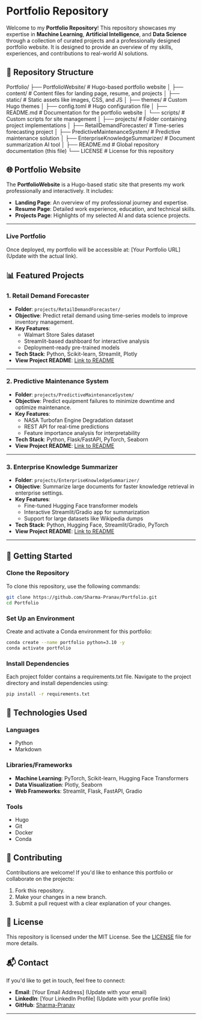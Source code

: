 # Portfolio Repository

Welcome to my **Portfolio Repository**! This repository showcases my expertise in **Machine Learning**, **Artificial Intelligence**, and **Data Science** through a collection of curated projects and a professionally designed portfolio website. It is designed to provide an overview of my skills, experiences, and contributions to real-world AI solutions.

## 📂 Repository Structure

Portfolio/
├── PortfolioWebsite/ # Hugo-based portfolio website
│ ├── content/ # Content files for landing page, resume, and projects
│ ├── static/ # Static assets like images, CSS, and JS
│ ├── themes/ # Custom Hugo themes
│ ├── config.toml # Hugo configuration file
│ ├── README.md # Documentation for the portfolio website
│ └── scripts/ # Custom scripts for site management
│
├── projects/ # Folder containing project implementations
│ ├── RetailDemandForecaster/ # Time-series forecasting project
│ ├── PredictiveMaintenanceSystem/ # Predictive maintenance solution
│ ├── EnterpriseKnowledgeSummarizer/ # Document summarization AI tool
│
├── README.md # Global repository documentation (this file)
└── LICENSE # License for this repository

## 🌐 Portfolio Website

The **PortfolioWebsite** is a Hugo-based static site that presents my work professionally and interactively. It includes:

- **Landing Page**: An overview of my professional journey and expertise.
- **Resume Page**: Detailed work experience, education, and technical skills.
- **Projects Page**: Highlights of my selected AI and data science projects.

---

### Live Portfolio

Once deployed, my portfolio will be accessible at: [Your Portfolio URL] (Update with the actual link).

## 📊 Featured Projects

### 1. Retail Demand Forecaster

- **Folder**: `projects/RetailDemandForecaster/`
- **Objective**: Predict retail demand using time-series models to improve inventory management.
- **Key Features**:
  - Walmart Store Sales dataset
  - Streamlit-based dashboard for interactive analysis
  - Deployment-ready pre-trained models
- **Tech Stack**: Python, Scikit-learn, Streamlit, Plotly
- **View Project README**: [Link to README](projects/RetailDemandForecaster/README.md)

---

### 2. Predictive Maintenance System

- **Folder**: `projects/PredictiveMaintenanceSystem/`
- **Objective**: Predict equipment failures to minimize downtime and optimize maintenance.
- **Key Features**:
  - NASA Turbofan Engine Degradation dataset
  - REST API for real-time predictions
  - Feature importance analysis for interpretability
- **Tech Stack**: Python, Flask/FastAPI, PyTorch, Seaborn
- **View Project README**: [Link to README](projects/PredictiveMaintenanceSystem/README.md)

---

### 3. Enterprise Knowledge Summarizer

- **Folder**: `projects/EnterpriseKnowledgeSummarizer/`
- **Objective**: Summarize large documents for faster knowledge retrieval in enterprise settings.
- **Key Features**:
  - Fine-tuned Hugging Face transformer models
  - Interactive Streamlit/Gradio app for summarization
  - Support for large datasets like Wikipedia dumps
- **Tech Stack**: Python, Hugging Face, Streamlit/Gradio, PyTorch
- **View Project README**: [Link to README](projects/EnterpriseKnowledgeSummarizer/README.md)

---

## 🚀 Getting Started

### Clone the Repository

To clone this repository, use the following commands:

```bash
git clone https://github.com/Sharma-Pranav/Portfolio.git
cd Portfolio
```

### Set Up an Environment

Create and activate a Conda environment for this portfolio:

```bash
conda create --name portfolio python=3.10 -y
conda activate portfolio
```

### Install Dependencies

Each project folder contains a requirements.txt file. Navigate to the project directory and install dependencies using:

```bash
pip install -r requirements.txt
```

## 🔧 Technologies Used

### Languages

- Python
- Markdown

### Libraries/Frameworks

- **Machine Learning**: PyTorch, Scikit-learn, Hugging Face Transformers
- **Data Visualization**: Plotly, Seaborn
- **Web Frameworks**: Streamlit, Flask, FastAPI, Gradio

### Tools

- Hugo
- Git
- Docker
- Conda

## 🤝 Contributing

Contributions are welcome! If you'd like to enhance this portfolio or collaborate on the projects:

1. Fork this repository.
2. Make your changes in a new branch.
3. Submit a pull request with a clear explanation of your changes.

## 📜 License

This repository is licensed under the MIT License. See the [LICENSE](./LICENSE) file for more details.

## 📬 Contact

If you'd like to get in touch, feel free to connect:

- **Email**: [Your Email Address] (Update with your email)
- **LinkedIn**: [Your LinkedIn Profile] (Update with your profile link)
- **GitHub**: [Sharma-Pranav](https://github.com/Sharma-Pranav)

---
